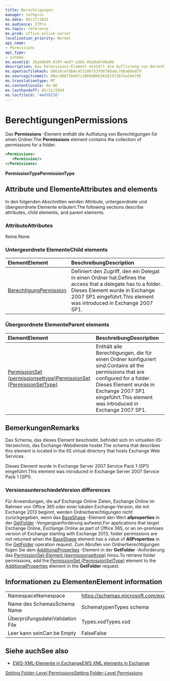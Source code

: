 ```yaml
---
title: Berechtigungen
manager: sethgros
ms.date: 09/17/2015
ms.audience: ITPro
ms.topic: reference
ms.prod: office-online-server
localization_priority: Normal
api_name:
- Permissions
api_type:
- schema
ms.assetid: 2ba50bd9-819f-4e5f-a3bb-85a0a87d8a86
description: Das Permissions-Element enthält die Auflistung von Berechtigungen für einen Ordner.
ms.openlocfilehash: b8616cefdb8c453106753fb0788a6c7d6a0ded79
ms.sourcegitcommit: 88ec988f2bb67c1866d06b361615f3674a24e795
ms.translationtype: MT
ms.contentlocale: de-DE
ms.lasthandoff: 05/31/2020
ms.locfileid: "44459216"
---
```

# <a name="permissions"></a><span data-ttu-id="f8005-103">Berechtigungen</span><span class="sxs-lookup"><span data-stu-id="f8005-103">Permissions</span></span>

<span data-ttu-id="f8005-104">Das **Permissions** -Element enthält die Auflistung von Berechtigungen für einen Ordner.</span><span class="sxs-lookup"><span data-stu-id="f8005-104">The **Permissions** element contains the collection of permissions for a folder.</span></span> 
  
```XML
<Permissions>
   <Permission/>
</Permissions>
```

 <span data-ttu-id="f8005-105">**PermissionType**</span><span class="sxs-lookup"><span data-stu-id="f8005-105">**PermissionType**</span></span>
## <a name="attributes-and-elements"></a><span data-ttu-id="f8005-106">Attribute und Elemente</span><span class="sxs-lookup"><span data-stu-id="f8005-106">Attributes and elements</span></span>

<span data-ttu-id="f8005-107">In den folgenden Abschnitten werden Attribute, untergeordnete und übergeordnete Elemente erläutert.</span><span class="sxs-lookup"><span data-stu-id="f8005-107">The following sections describe attributes, child elements, and parent elements.</span></span>
  
### <a name="attributes"></a><span data-ttu-id="f8005-108">Attribute</span><span class="sxs-lookup"><span data-stu-id="f8005-108">Attributes</span></span>

<span data-ttu-id="f8005-109">Keine.</span><span class="sxs-lookup"><span data-stu-id="f8005-109">None.</span></span>
  
### <a name="child-elements"></a><span data-ttu-id="f8005-110">Untergeordnete Elemente</span><span class="sxs-lookup"><span data-stu-id="f8005-110">Child elements</span></span>

|<span data-ttu-id="f8005-111">**Element**</span><span class="sxs-lookup"><span data-stu-id="f8005-111">**Element**</span></span>|<span data-ttu-id="f8005-112">**Beschreibung**</span><span class="sxs-lookup"><span data-stu-id="f8005-112">**Description**</span></span>|
|:-----|:-----|
|[<span data-ttu-id="f8005-113">Berechtigung</span><span class="sxs-lookup"><span data-stu-id="f8005-113">Permission</span></span>](permission.md) <br/> |<span data-ttu-id="f8005-114">Definiert den Zugriff, den ein Delegat in einen Ordner hat.</span><span class="sxs-lookup"><span data-stu-id="f8005-114">Defines the access that a delegate has to a folder.</span></span> <span data-ttu-id="f8005-115">Dieses Element wurde in Exchange 2007 SP1 eingeführt.</span><span class="sxs-lookup"><span data-stu-id="f8005-115">This element was introduced in Exchange 2007 SP1.</span></span>  <br/> |
   
### <a name="parent-elements"></a><span data-ttu-id="f8005-116">Übergeordnete Elemente</span><span class="sxs-lookup"><span data-stu-id="f8005-116">Parent elements</span></span>

|<span data-ttu-id="f8005-117">**Element**</span><span class="sxs-lookup"><span data-stu-id="f8005-117">**Element**</span></span>|<span data-ttu-id="f8005-118">**Beschreibung**</span><span class="sxs-lookup"><span data-stu-id="f8005-118">**Description**</span></span>|
|:-----|:-----|
|[<span data-ttu-id="f8005-119">PermissionSet (permissionsettype)</span><span class="sxs-lookup"><span data-stu-id="f8005-119">PermissionSet (PermissionSetType)</span></span>](permissionset-permissionsettype.md) <br/> |<span data-ttu-id="f8005-120">Enthält alle Berechtigungen, die für einen Ordner konfiguriert sind.</span><span class="sxs-lookup"><span data-stu-id="f8005-120">Contains all the permissions that are configured for a folder.</span></span> <span data-ttu-id="f8005-121">Dieses Element wurde in Exchange 2007 SP1 eingeführt.</span><span class="sxs-lookup"><span data-stu-id="f8005-121">This element was introduced in Exchange 2007 SP1.</span></span>  <br/> |
   
## <a name="remarks"></a><span data-ttu-id="f8005-122">Bemerkungen</span><span class="sxs-lookup"><span data-stu-id="f8005-122">Remarks</span></span>

<span data-ttu-id="f8005-123">Das Schema, das dieses Element beschreibt, befindet sich im virtuellen IIS-Verzeichnis, das Exchange-Webdienste hostet.</span><span class="sxs-lookup"><span data-stu-id="f8005-123">The schema that describes this element is located in the IIS virtual directory that hosts Exchange Web Services.</span></span>
  
<span data-ttu-id="f8005-124">Dieses Element wurde in Exchange Server 2007 Service Pack 1 (SP1) eingeführt.</span><span class="sxs-lookup"><span data-stu-id="f8005-124">This element was introduced in Exchange Server 2007 Service Pack 1 (SP1).</span></span>
  
### <a name="version-differences"></a><span data-ttu-id="f8005-125">Versionsunterschiede</span><span class="sxs-lookup"><span data-stu-id="f8005-125">Version differences</span></span>

<span data-ttu-id="f8005-126">Für Anwendungen, die auf Exchange Online Zielen, Exchange Online im Rahmen von Office 365 oder einer lokalen Exchange-Version, die mit Exchange 2013 beginnt, werden Ordnerberechtigungen nicht zurückgegeben, wenn das [BaseShape](baseshape.md) -Element den Wert **allproperties** in der [GetFolder](getfolder-operation.md) -Vorgangsanforderung aufweist.</span><span class="sxs-lookup"><span data-stu-id="f8005-126">For applications that target Exchange Online, Exchange Online as part of Office 365, or an on-premises version of Exchange starting with Exchange 2013, folder permissions are not returned when the [BaseShape](baseshape.md) element has a value of **AllProperties** in the [GetFolder](getfolder-operation.md) operation request.</span></span> <span data-ttu-id="f8005-127">Zum Abrufen von Ordnerberechtigungen fügen Sie dem [AdditionalProperties](additionalproperties.md) -Element in der **GetFolder** -Anforderung das [PermissionSet-Element (permissionsettype)](permissionset-permissionsettype.md) hinzu.</span><span class="sxs-lookup"><span data-stu-id="f8005-127">To retrieve folder permissions, add the [PermissionSet (PermissionSetType)](permissionset-permissionsettype.md) element to the [AdditionalProperties](additionalproperties.md) element in the **GetFolder** request.</span></span> 
  
## <a name="element-information"></a><span data-ttu-id="f8005-128">Informationen zu Elementen</span><span class="sxs-lookup"><span data-stu-id="f8005-128">Element information</span></span>

|||
|:-----|:-----|
|<span data-ttu-id="f8005-129">Namespace</span><span class="sxs-lookup"><span data-stu-id="f8005-129">Namespace</span></span>  <br/> |https://schemas.microsoft.com/exchange/services/2006/types  <br/> |
|<span data-ttu-id="f8005-130">Name des Schemas</span><span class="sxs-lookup"><span data-stu-id="f8005-130">Schema Name</span></span>  <br/> |<span data-ttu-id="f8005-131">Schematypen</span><span class="sxs-lookup"><span data-stu-id="f8005-131">Types schema</span></span>  <br/> |
|<span data-ttu-id="f8005-132">Überprüfungsdatei</span><span class="sxs-lookup"><span data-stu-id="f8005-132">Validation File</span></span>  <br/> |<span data-ttu-id="f8005-133">Types.xsd</span><span class="sxs-lookup"><span data-stu-id="f8005-133">Types.xsd</span></span>  <br/> |
|<span data-ttu-id="f8005-134">Leer kann sein</span><span class="sxs-lookup"><span data-stu-id="f8005-134">Can be Empty</span></span>  <br/> |<span data-ttu-id="f8005-135">False</span><span class="sxs-lookup"><span data-stu-id="f8005-135">False</span></span>  <br/> |
   
## <a name="see-also"></a><span data-ttu-id="f8005-136">Siehe auch</span><span class="sxs-lookup"><span data-stu-id="f8005-136">See also</span></span>



- [<span data-ttu-id="f8005-137">EWS-XML-Elemente in Exchange</span><span class="sxs-lookup"><span data-stu-id="f8005-137">EWS XML elements in Exchange</span></span>](ews-xml-elements-in-exchange.md)


[<span data-ttu-id="f8005-138">Setting Folder-Level Permissions</span><span class="sxs-lookup"><span data-stu-id="f8005-138">Setting Folder-Level Permissions</span></span>](https://msdn.microsoft.com/library/c7530e86-5112-401c-b10a-9c054ae59f07%28Office.15%29.aspx)

